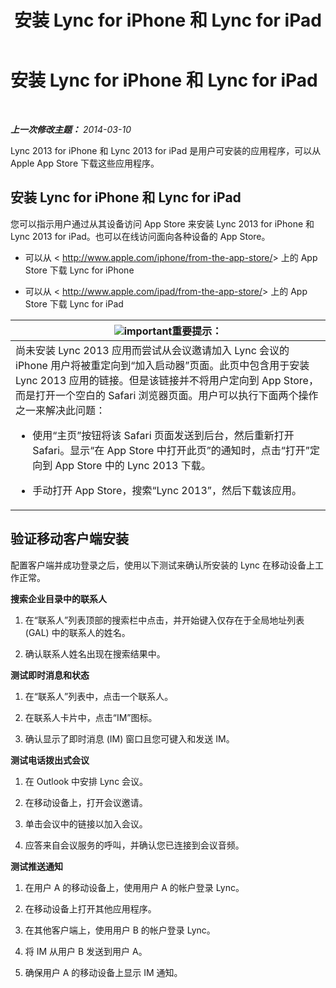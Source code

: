 ﻿---
title: 安装 Lync for iPhone 和 Lync for iPad
TOCTitle: 安装 Lync for iPhone 和 Lync for iPad
ms:assetid: 88d1c149-5842-4ecf-a15e-fcda0330325b
ms:mtpsurl: https://technet.microsoft.com/zh-cn/library/Hh690987(v=OCS.15)
ms:contentKeyID: 52061067
ms.date: 05/19/2016
mtps_version: v=OCS.15
ms.translationtype: HT
---

# 安装 Lync for iPhone 和 Lync for iPad

 

_**上一次修改主题：** 2014-03-10_

Lync 2013 for iPhone 和 Lync 2013 for iPad 是用户可安装的应用程序，可以从 Apple App Store 下载这些应用程序。

## 安装 Lync for iPhone 和 Lync for iPad

您可以指示用户通过从其设备访问 App Store 来安装 Lync 2013 for iPhone 和 Lync 2013 for iPad。也可以在线访问面向各种设备的 App Store。

  - 可以从 \< http://www.apple.com/iphone/from-the-app-store/<span/>\> 上的 App Store 下载 Lync for iPhone

  - 可以从 \< http://www.apple.com/ipad/from-the-app-store/<span/>\> 上的 App Store 下载 Lync for iPad

<table>
<colgroup>
<col style="width: 100%" />
</colgroup>
<thead>
<tr class="header">
<th><img src="images/Gg398794.important(OCS.15).gif" title="important" alt="important" />重要提示：</th>
</tr>
</thead>
<tbody>
<tr class="odd">
<td>尚未安装 Lync 2013 应用而尝试从会议邀请加入 Lync 会议的 iPhone 用户将被重定向到“加入启动器”页面。此页中包含用于安装 Lync 2013 应用的链接。但是该链接并不将用户定向到 App Store，而是打开一个空白的 Safari 浏览器页面。用户可以执行下面两个操作之一来解决此问题：
<ul>
<li><p>使用“主页”按钮将该 Safari 页面发送到后台，然后重新打开 Safari。显示“在 App Store 中打开此页”的通知时，点击“打开”定向到 App Store 中的 Lync 2013 下载。</p></li>
<li><p>手动打开 App Store，搜索“Lync 2013”，然后下载该应用。</p></li>
</ul></td>
</tr>
</tbody>
</table>


## 验证移动客户端安装

配置客户端并成功登录之后，使用以下测试来确认所安装的 Lync 在移动设备上工作正常。

**搜索企业目录中的联系人**

1.  在“联系人”列表顶部的搜索栏中点击，并开始键入仅存在于全局地址列表 (GAL) 中的联系人的姓名。

2.  确认联系人姓名出现在搜索结果中。

**测试即时消息和状态**

1.  在“联系人”列表中，点击一个联系人。

2.  在联系人卡片中，点击“IM”图标。

3.  确认显示了即时消息 (IM) 窗口且您可键入和发送 IM。

**测试电话拨出式会议**

1.  在 Outlook 中安排 Lync 会议。

2.  在移动设备上，打开会议邀请。

3.  单击会议中的链接以加入会议。

4.  应答来自会议服务的呼叫，并确认您已连接到会议音频。

**测试推送通知**

1.  在用户 A 的移动设备上，使用用户 A 的帐户登录 Lync。

2.  在移动设备上打开其他应用程序。

3.  在其他客户端上，使用用户 B 的帐户登录 Lync。

4.  将 IM 从用户 B 发送到用户 A。

5.  确保用户 A 的移动设备上显示 IM 通知。

